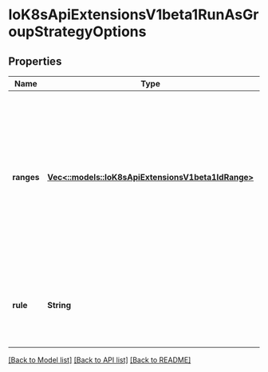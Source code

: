 # IoK8sApiExtensionsV1beta1RunAsGroupStrategyOptions

## Properties
Name | Type | Description | Notes
------------ | ------------- | ------------- | -------------
**ranges** | [**Vec<::models::IoK8sApiExtensionsV1beta1IdRange>**](io.k8s.api.extensions.v1beta1.IDRange.md) | ranges are the allowed ranges of gids that may be used. If you would like to force a single gid then supply a single range with the same start and end. Required for MustRunAs. | [optional] 
**rule** | **String** | rule is the strategy that will dictate the allowable RunAsGroup values that may be set. | 

[[Back to Model list]](../README.md#documentation-for-models) [[Back to API list]](../README.md#documentation-for-api-endpoints) [[Back to README]](../README.md)


